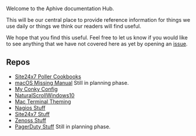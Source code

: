Welcome to the Aphive documentation Hub.

This will be our central place to provide reference information for things we use daily or things we think our readers will find useful.

We hope that you find this useful. Feel free to let us know if you would like to see anything that we have not covered here as yet by opening an [issue](https://github.com/aphive/docs/issues).

## Repos

* [Site24x7 Poller Cookbooks](https://github.com/aphive/site24x7_poller_cookbooks)
* [macOS Missing Manual](https://github.com/aphive/macOS-missing-manual) Still in planning phase.
* [My Conky Config](https://github.com/aphive/Conky)
* [NaturalScrollWindows10](https://github.com/aphive/NaturalScrollWindows10)
* [Mac Terminal Theming](https://github.com/aphive/MacTerminalTheming)
* [Nagios Stuff](https://github.com/aphive/MacTerminalTheming)
* [Site24x7 Stuff](https://github.com/aphive/Monitoring/tree/main/Site24x7)
* [Zenoss Stuff](https://github.com/aphive/Monitoring/tree/main/Zenoss)
* [PagerDuty Stuff](https://github.com/aphive/Monitoring/tree/main/pagerDuty) Still in planning phase.

